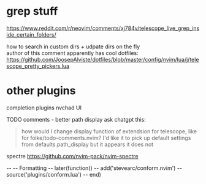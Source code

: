 # grep stuff

https://www.reddit.com/r/neovim/comments/xj784v/telescope_live_grep_inside_certain_folders/

how to search in custom dirs + udpate dirs on the fly  
author of this comment apparently has cool dotfiles:  
https://github.com/JoosepAlviste/dotfiles/blob/master/config/nvim/lua/j/telescope_pretty_pickers.lua


# other plugins

completion plugins
nvchad UI

TODO comments - better path display
ask chatgpt this:
> how would I change display function of extendsion for telescope, like for folke/todo-comments.nvim?
> I'd like it to pick up default settings from defaults.path_display but it appears it does not


spectre
https://github.com/nvim-pack/nvim-spectre

-- -- Formatting
-- later(function()
--   add('stevearc/conform.nvim')
--   source('plugins/conform.lua')
-- end)


